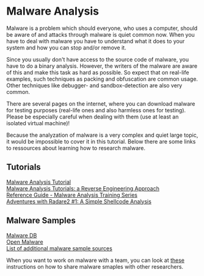 Malware Analysis
================

Malware is a problem which should everyone, who uses a computer, should be aware of and attacks through malware is quiet common now. When you have to deal with malware you have to understand what it does to your system and how you can stop and/or remove it.

Since you usually don't have access to the source code of malware, you have to do a binary analysis. However, the writers of the malware are aware of this and make this task as hard as possible. So expect that on real-life examples, such techniques as packing and obfuscation are common usage. Other techniques like debugger- and sandbox-detection are also very common.

There are several pages on the internet, where you can download malware for testing purposes (real-life ones and also harmless ones for testing). Please be especially careful when dealing with them (use at least an isolated virtual machine)!

Because the analyzation of malware is a very complex and quiet large topic, it would be impossible to cover it in this tutorial. Below there are some links to ressources about learning how to research malware.

Tutorials
---------

[Malware Analysis Tutorial](http://people.sgu.ac.id/charleslim/mlw-tutorial/)  
[Malware Analysis Tutorials: a Reverse Engineering Approach](https://fumalwareanalysis.blogspot.co.at/p/malware-analysis-tutorials-reverse.html)  
[Reference Guide - Malware Analysis Training Series](http://securityxploded.com/malware-analysis-training-reference.php)  
[Adventures with Radare2 #1: A Simple Shellcode Analysis](http://canthack.org/2011/07/adventures-with-radare-1-a-simple-shellcode-analysis/)


Malware Samples
---------------

[Malware DB](https://ytisf.github.io/theZoo/)  
[Open Malware](http://openmalware.org/)  
[List of additional malware sample sources](https://zeltser.com/malware-sample-sources/)


When you want to work on malware with a team, you can look at [these](https://zeltser.com/share-malware-with-researchers/) instructions on how to share malware smaples with other researchers.
